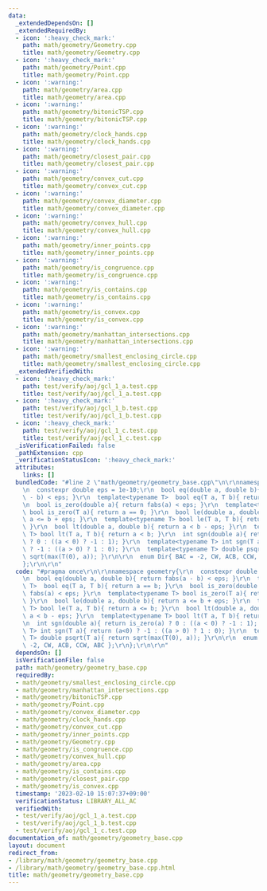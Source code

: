 ```yaml
---
data:
  _extendedDependsOn: []
  _extendedRequiredBy:
  - icon: ':heavy_check_mark:'
    path: math/geometry/Geometry.cpp
    title: math/geometry/Geometry.cpp
  - icon: ':heavy_check_mark:'
    path: math/geometry/Point.cpp
    title: math/geometry/Point.cpp
  - icon: ':warning:'
    path: math/geometry/area.cpp
    title: math/geometry/area.cpp
  - icon: ':warning:'
    path: math/geometry/bitonicTSP.cpp
    title: math/geometry/bitonicTSP.cpp
  - icon: ':warning:'
    path: math/geometry/clock_hands.cpp
    title: math/geometry/clock_hands.cpp
  - icon: ':warning:'
    path: math/geometry/closest_pair.cpp
    title: math/geometry/closest_pair.cpp
  - icon: ':warning:'
    path: math/geometry/convex_cut.cpp
    title: math/geometry/convex_cut.cpp
  - icon: ':warning:'
    path: math/geometry/convex_diameter.cpp
    title: math/geometry/convex_diameter.cpp
  - icon: ':warning:'
    path: math/geometry/convex_hull.cpp
    title: math/geometry/convex_hull.cpp
  - icon: ':warning:'
    path: math/geometry/inner_points.cpp
    title: math/geometry/inner_points.cpp
  - icon: ':warning:'
    path: math/geometry/is_congruence.cpp
    title: math/geometry/is_congruence.cpp
  - icon: ':warning:'
    path: math/geometry/is_contains.cpp
    title: math/geometry/is_contains.cpp
  - icon: ':warning:'
    path: math/geometry/is_convex.cpp
    title: math/geometry/is_convex.cpp
  - icon: ':warning:'
    path: math/geometry/manhattan_intersections.cpp
    title: math/geometry/manhattan_intersections.cpp
  - icon: ':warning:'
    path: math/geometry/smallest_enclosing_circle.cpp
    title: math/geometry/smallest_enclosing_circle.cpp
  _extendedVerifiedWith:
  - icon: ':heavy_check_mark:'
    path: test/verify/aoj/gcl_1_a.test.cpp
    title: test/verify/aoj/gcl_1_a.test.cpp
  - icon: ':heavy_check_mark:'
    path: test/verify/aoj/gcl_1_b.test.cpp
    title: test/verify/aoj/gcl_1_b.test.cpp
  - icon: ':heavy_check_mark:'
    path: test/verify/aoj/gcl_1_c.test.cpp
    title: test/verify/aoj/gcl_1_c.test.cpp
  _isVerificationFailed: false
  _pathExtension: cpp
  _verificationStatusIcon: ':heavy_check_mark:'
  attributes:
    links: []
  bundledCode: "#line 2 \"math/geometry/geometry_base.cpp\"\n\r\nnamespace geometry{\r\
    \n  constexpr double eps = 1e-10;\r\n  bool eq(double a, double b){ return fabs(a\
    \ - b) < eps; }\r\n  template<typename T>  bool eq(T a, T b){ return a == b; }\r\
    \n  bool is_zero(double a){ return fabs(a) < eps; }\r\n  template<typename T>\
    \ bool is_zero(T a){ return a == 0; }\r\n  bool le(double a, double b){ return\
    \ a <= b + eps; }\r\n  template<typename T> bool le(T a, T b){ return a <= b;\
    \ }\r\n  bool lt(double a, double b){ return a < b - eps; }\r\n  template<typename\
    \ T> bool lt(T a, T b){ return a < b; }\r\n  int sgn(double a){ return is_zero(a)\
    \ ? 0 : ((a < 0) ? -1 : 1); }\r\n  template<typename T> int sgn(T a){ return (a<0)\
    \ ? -1 : ((a > 0) ? 1 : 0); }\r\n  template<typename T> double psqrt(T a){ return\
    \ sqrt(max(T(0), a)); }\r\n\r\n  enum Dir{ BAC = -2, CW, ACB, CCW, ABC };\r\n\
    };\r\n\r\n"
  code: "#pragma once\r\n\r\nnamespace geometry{\r\n  constexpr double eps = 1e-10;\r\
    \n  bool eq(double a, double b){ return fabs(a - b) < eps; }\r\n  template<typename\
    \ T>  bool eq(T a, T b){ return a == b; }\r\n  bool is_zero(double a){ return\
    \ fabs(a) < eps; }\r\n  template<typename T> bool is_zero(T a){ return a == 0;\
    \ }\r\n  bool le(double a, double b){ return a <= b + eps; }\r\n  template<typename\
    \ T> bool le(T a, T b){ return a <= b; }\r\n  bool lt(double a, double b){ return\
    \ a < b - eps; }\r\n  template<typename T> bool lt(T a, T b){ return a < b; }\r\
    \n  int sgn(double a){ return is_zero(a) ? 0 : ((a < 0) ? -1 : 1); }\r\n  template<typename\
    \ T> int sgn(T a){ return (a<0) ? -1 : ((a > 0) ? 1 : 0); }\r\n  template<typename\
    \ T> double psqrt(T a){ return sqrt(max(T(0), a)); }\r\n\r\n  enum Dir{ BAC =\
    \ -2, CW, ACB, CCW, ABC };\r\n};\r\n\r\n"
  dependsOn: []
  isVerificationFile: false
  path: math/geometry/geometry_base.cpp
  requiredBy:
  - math/geometry/smallest_enclosing_circle.cpp
  - math/geometry/manhattan_intersections.cpp
  - math/geometry/bitonicTSP.cpp
  - math/geometry/Point.cpp
  - math/geometry/convex_diameter.cpp
  - math/geometry/clock_hands.cpp
  - math/geometry/convex_cut.cpp
  - math/geometry/inner_points.cpp
  - math/geometry/Geometry.cpp
  - math/geometry/is_congruence.cpp
  - math/geometry/convex_hull.cpp
  - math/geometry/area.cpp
  - math/geometry/is_contains.cpp
  - math/geometry/closest_pair.cpp
  - math/geometry/is_convex.cpp
  timestamp: '2023-02-10 15:07:37+09:00'
  verificationStatus: LIBRARY_ALL_AC
  verifiedWith:
  - test/verify/aoj/gcl_1_a.test.cpp
  - test/verify/aoj/gcl_1_b.test.cpp
  - test/verify/aoj/gcl_1_c.test.cpp
documentation_of: math/geometry/geometry_base.cpp
layout: document
redirect_from:
- /library/math/geometry/geometry_base.cpp
- /library/math/geometry/geometry_base.cpp.html
title: math/geometry/geometry_base.cpp
---
```

